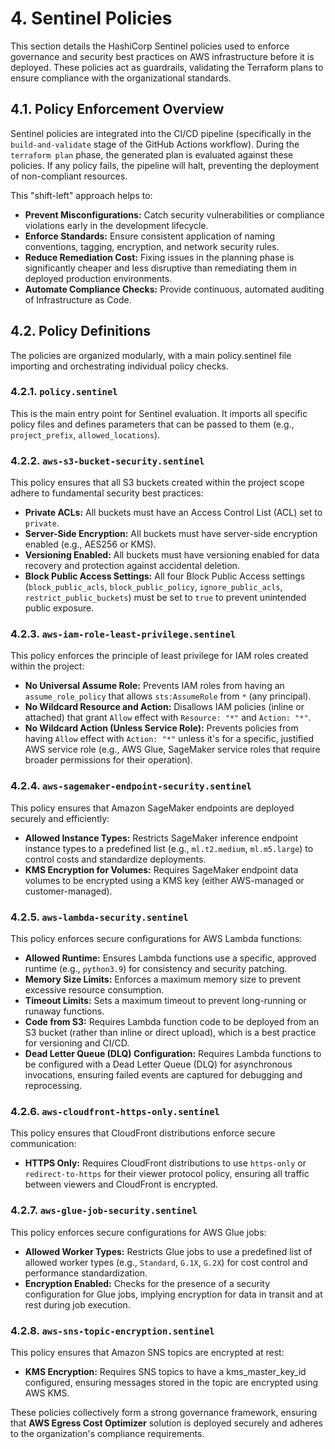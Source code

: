 # 4. Sentinel Policies

This section details the HashiCorp Sentinel policies used to enforce governance and security best practices on AWS infrastructure before it is deployed. These policies act as guardrails, validating the Terraform plans to ensure compliance with the organizational standards.

## 4.1. Policy Enforcement Overview

Sentinel policies are integrated into the CI/CD pipeline (specifically in the `build-and-validate` stage of the GitHub Actions workflow). During the `terraform plan` phase, the generated plan is evaluated against these policies. If any policy fails, the pipeline will halt, preventing the deployment of non-compliant resources.

This "shift-left" approach helps to:

- **Prevent Misconfigurations:** Catch security vulnerabilities or compliance violations early in the development lifecycle.
- **Enforce Standards:** Ensure consistent application of naming conventions, tagging, encryption, and network security rules.
- **Reduce Remediation Cost:** Fixing issues in the planning phase is significantly cheaper and less disruptive than remediating them in deployed production environments.
- **Automate Compliance Checks:** Provide continuous, automated auditing of Infrastructure as Code.

## 4.2. Policy Definitions

The policies are organized modularly, with a main policy.sentinel file importing and orchestrating individual policy checks.

### 4.2.1. `policy.sentinel`

This is the main entry point for Sentinel evaluation. It imports all specific policy files and defines parameters that can be passed to them (e.g., `project_prefix`, `allowed_locations`).

### 4.2.2. `aws-s3-bucket-security.sentinel`

This policy ensures that all S3 buckets created within the project scope adhere to fundamental security best practices:

- **Private ACLs:** All buckets must have an Access Control List (ACL) set to `private`.
- **Server-Side Encryption:** All buckets must have server-side encryption enabled (e.g., AES256 or KMS).
- **Versioning Enabled:** All buckets must have versioning enabled for data recovery and protection against accidental deletion.
- **Block Public Access Settings:** All four Block Public Access settings (`block_public_acls`, `block_public_policy`, `ignore_public_acls`, `restrict_public_buckets`) must be set to `true` to prevent unintended public exposure.

### 4.2.3. `aws-iam-role-least-privilege.sentinel`

This policy enforces the principle of least privilege for IAM roles created within the project:

- **No Universal Assume Role:** Prevents IAM roles from having an `assume_role_policy` that allows `sts:AssumeRole` from `*` (any principal).
- **No Wildcard Resource and Action:** Disallows IAM policies (inline or attached) that grant `Allow` effect with `Resource: "*"` and `Action: "*"`.
- **No Wildcard Action (Unless Service Role):** Prevents policies from having `Allow` effect with `Action: "*"` unless it's for a specific, justified AWS service role (e.g., AWS Glue, SageMaker service roles that require broader permissions for their operation).

### 4.2.4. `aws-sagemaker-endpoint-security.sentinel`

This policy ensures that Amazon SageMaker endpoints are deployed securely and efficiently:

- **Allowed Instance Types:** Restricts SageMaker inference endpoint instance types to a predefined list (e.g., `ml.t2.medium`, `ml.m5.large`) to control costs and standardize deployments.
- **KMS Encryption for Volumes:** Requires SageMaker endpoint data volumes to be encrypted using a KMS key (either AWS-managed or customer-managed).

### 4.2.5. `aws-lambda-security.sentinel`

This policy enforces secure configurations for AWS Lambda functions:

- **Allowed Runtime:** Ensures Lambda functions use a specific, approved runtime (e.g., `python3.9`) for consistency and security patching.
- **Memory Size Limits:** Enforces a maximum memory size to prevent excessive resource consumption.
- **Timeout Limits:** Sets a maximum timeout to prevent long-running or runaway functions.
- **Code from S3:** Requires Lambda function code to be deployed from an S3 bucket (rather than inline or direct upload), which is a best practice for versioning and CI/CD.
- **Dead Letter Queue (DLQ) Configuration:** Requires Lambda functions to be configured with a Dead Letter Queue (DLQ) for asynchronous invocations, ensuring failed events are captured for debugging and reprocessing.

### 4.2.6. `aws-cloudfront-https-only.sentinel`

This policy ensures that CloudFront distributions enforce secure communication:

- **HTTPS Only:** Requires CloudFront distributions to use `https-only` or `redirect-to-https` for their viewer protocol policy, ensuring all traffic between viewers and CloudFront is encrypted.

### 4.2.7. `aws-glue-job-security.sentinel`

This policy enforces secure configurations for AWS Glue jobs:

- **Allowed Worker Types:** Restricts Glue jobs to use a predefined list of allowed worker types (e.g., `Standard`, `G.1X`, `G.2X`) for cost control and performance standardization.
- **Encryption Enabled:** Checks for the presence of a security configuration for Glue jobs, implying encryption for data in transit and at rest during job execution.

### 4.2.8. `aws-sns-topic-encryption.sentinel`

This policy ensures that Amazon SNS topics are encrypted at rest:

- **KMS Encryption:** Requires SNS topics to have a kms_master_key_id configured, ensuring messages stored in the topic are encrypted using AWS KMS.

These policies collectively form a strong governance framework, ensuring that **AWS Egress Cost Optimizer** solution is deployed securely and adheres to the organization's compliance requirements.

